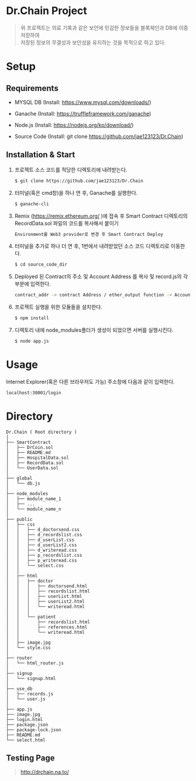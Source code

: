 # Dr.Chain Project
> 위 프로젝트는 의료 기록과 같은 보안에 민감한 정보들을 블록체인과 DB에 이중 저장하여  
> 저장된 정보의 무결성과 보안성을 유지하는 것을 목적으로 하고 있다.

# Setup

## Requirements
 - MYSQL DB (Install: https://www.mysql.com/downloads/)
 + Ganache (Install: https://truffleframework.com/ganache)
 - Node.js (Install: https://nodejs.org/ko/download/)
 + Source Code (Install: git clone https://github.com/jae123123/Dr.Chain)

## Installation & Start
 1. 프로젝트 소스 코드를 적당한 디렉토리에 내려받는다.  
     ```sh
     $ git clone https://github.com/jae123123/Dr.Chain
     ```
 2. 터미널(혹은 cmd창)을 하나 연 후, Ganache를 실행한다.  
     ```sh
     $ ganache-cli
     ```
 3. Remix (https://remix.ethereum.org/ )에 접속 후 Smart Contract 디렉토리의 RecordData.sol 파일의 코드를 복사해서 붙이기 
     ```sh
     Environment를 Web3 provider로 변경 후 Smart Contract Deploy
     ```
 4. 터미널을 추가로 하나 더 연 후, 1번에서 내려받았던 소스 코드 디렉토리로 이동한다.  
     ```sh
     $ cd source_code_dir
     ```    
 5. Deployed 된 Contract의 주소 및 Account Address 를 복사 및 record.js의 각 부분에 입력한다.
     ```sh
     contract_addr -> contract Address / ether_output function -> Account Address
     ```    

 6. 프로젝트 실행을 위한 모듈들을 설치한다.  
     ```sh
     $ npm install
     ```
 7. 디렉토리 내에 node_modules폴더가 생성이 되었으면 서버를 실행시킨다.  
     ```sh
     $ node app.js
     ```
# Usage
Internet Explorer(혹은 다른 브라우저도 가능) 주소창에 다음과 같이 입력한다.
```sh
localhost:30001/login
```

# Directory
```
Dr.Chain ( Root directory )
│
├── SmartContract
│   ├── DrCoin.sol
│   ├── README.md
│   ├── HospitalData.sol
│   ├── RecordData.sol
│   └── UserData.sol
│
├── global
│   └── db.js
│
├── node_modules
│   ├── module_name_1
│   ├── ...
│   └── module_name_n
│
├── public
│   ├── css
│   │   ├── d_doctorsend.css
│   │   ├── d_recordslist.css
│   │   ├── d_userList.css
│   │   ├── d_userList2.css
│   │   ├── d_writeread.css
│   │   ├── p_recordslist.css
│   │   ├── p_writeread.css
│   │   └── select.css
│   │
│   ├── html
│   │   ├── doctor
│   │   │   ├── doctorsend.html
│   │   │   ├── recordslist.html
│   │   │   ├── userList.html
│   │   │   ├── userList2.html
│   │   │   └── writeread.html
│   │   │
│   │   └── patient
│   │       ├── recordslist.html
│   │       ├── references.html
│   │       └── writeread.html
│   │
│   ├── image.jpg
│   └── style.css
│
├── router
│   └── html_router.js
│
├── signup
│   └── signup.html
│
├── use_db
│   ├── records.js
│   └── user.js
│
├── app.js
├── image.jpg
├── login.html
├── package.json
├── package-lock.json
├── README.md
└── select.html
```


## Testing Page
> http://drchain.na.to/
